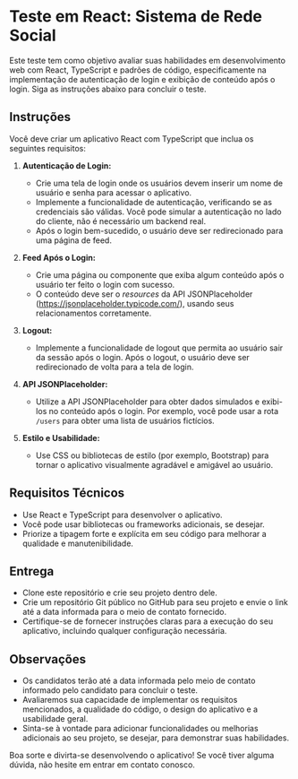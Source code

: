 # Teste em React: Sistema de Rede Social

Este teste tem como objetivo avaliar suas habilidades em desenvolvimento web com React, TypeScript e padrões de código, especificamente na implementação de autenticação de login e exibição de conteúdo após o login. Siga as instruções abaixo para concluir o teste.

## Instruções

Você deve criar um aplicativo React com TypeScript que inclua os seguintes requisitos:

1. **Autenticação de Login:**
   - Crie uma tela de login onde os usuários devem inserir um nome de usuário e senha para acessar o aplicativo.
   - Implemente a funcionalidade de autenticação, verificando se as credenciais são válidas. Você pode simular a autenticação no lado do cliente, não é necessário um backend real.
   - Após o login bem-sucedido, o usuário deve ser redirecionado para uma página de feed.

2. **Feed Após o Login:**
   - Crie uma página ou componente que exiba algum conteúdo após o usuário ter feito o login com sucesso.
   - O conteúdo deve ser o *resources* da API JSONPlaceholder (https://jsonplaceholder.typicode.com/), usando seus relacionamentos corretamente.

3. **Logout:**
   - Implemente a funcionalidade de logout que permita ao usuário sair da sessão após o login. Após o logout, o usuário deve ser redirecionado de volta para a tela de login.

4. **API JSONPlaceholder:**
   - Utilize a API JSONPlaceholder para obter dados simulados e exibi-los no conteúdo após o login. Por exemplo, você pode usar a rota `/users` para obter uma lista de usuários fictícios.

5. **Estilo e Usabilidade:**
   - Use CSS ou bibliotecas de estilo (por exemplo, Bootstrap) para tornar o aplicativo visualmente agradável e amigável ao usuário.

## Requisitos Técnicos

- Use React e TypeScript para desenvolver o aplicativo.
- Você pode usar bibliotecas ou frameworks adicionais, se desejar.
- Priorize a tipagem forte e explícita em seu código para melhorar a qualidade e manutenibilidade.

## Entrega

- Clone este repositório e crie seu projeto dentro dele.
- Crie um repositório Git público no GitHub para seu projeto e envie o link até a data informada para o meio de contato fornecido.
- Certifique-se de fornecer instruções claras para a execução do seu aplicativo, incluindo qualquer configuração necessária.

## Observações

- Os candidatos terão até a data informada pelo meio de contato informado pelo candidato para concluir o teste.
- Avaliaremos sua capacidade de implementar os requisitos mencionados, a qualidade do código, o design do aplicativo e a usabilidade geral.
- Sinta-se à vontade para adicionar funcionalidades ou melhorias adicionais ao seu projeto, se desejar, para demonstrar suas habilidades.

Boa sorte e divirta-se desenvolvendo o aplicativo! Se você tiver alguma dúvida, não hesite em entrar em contato conosco.
